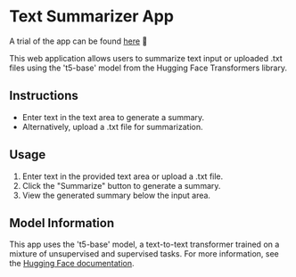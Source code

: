 # Text Summarizer App
A trial of the app can be found [here](https://textsummarizerapp.streamlit.app/)
📝

This web application allows users to summarize text input or uploaded .txt files using the 't5-base' model from the Hugging Face Transformers library.

## Instructions
- Enter text in the text area to generate a summary.
- Alternatively, upload a .txt file for summarization.

## Usage
1. Enter text in the provided text area or upload a .txt file.
2. Click the "Summarize" button to generate a summary.
3. View the generated summary below the input area.

## Model Information
This app uses the 't5-base' model, a text-to-text transformer trained on a mixture of unsupervised and supervised tasks. For more information, see the [Hugging Face documentation](https://huggingface.co/transformers/model_doc/t5.html).

